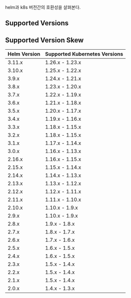 helm과 k8s 버전간의 호환성을 살펴본다.

## Supported Versions

## Supported Version Skew

|Helm Version|Supported Kubernetes Versions|
|------------|-----------------------------|
|3.11.x      |1.26.x - 1.23.x              |
|3.10.x      |1.25.x - 1.22.x              |
|3.9.x       |1.24.x - 1.21.x              |
|3.8.x       |1.23.x - 1.20.x              |
|3.7.x       |1.22.x - 1.19.x              |
|3.6.x       |1.21.x - 1.18.x              |
|3.5.x       |1.20.x - 1.17.x              |
|3.4.x       |1.19.x - 1.16.x              |
|3.3.x       |1.18.x - 1.15.x              |
|3.2.x       |1.18.x - 1.15.x              |
|3.1.x       |1.17.x - 1.14.x              |
|3.0.x       |1.16.x - 1.13.x              |
|2.16.x      |1.16.x - 1.15.x              |
|2.15.x      |1.15.x - 1.14.x              |
|2.14.x      |1.14.x - 1.13.x              |
|2.13.x      |1.13.x - 1.12.x              |
|2.12.x      |1.12.x - 1.11.x              |
|2.11.x      |1.11.x - 1.10.x              |
|2.10.x      |1.10.x - 1.9.x               |
|2.9.x       |1.10.x - 1.9.x               |
|2.8.x       |1.9.x - 1.8.x                |
|2.7.x       |1.8.x - 1.7.x                |
|2.6.x       |1.7.x - 1.6.x                |
|2.5.x       |1.6.x - 1.5.x                |
|2.4.x       |1.6.x - 1.5.x                |
|2.3.x       |1.5.x - 1.4.x                |
|2.2.x       |1.5.x - 1.4.x                |
|2.1.x       |1.5.x - 1.4.x                |
|2.0.x       |1.4.x - 1.3.x                |